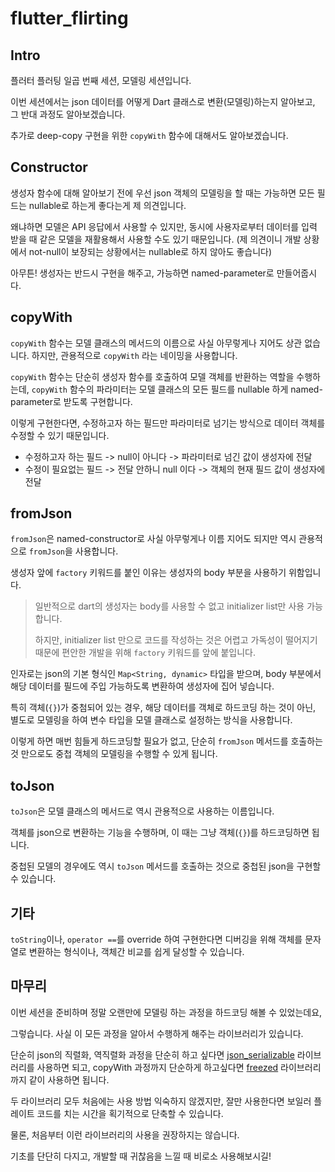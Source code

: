 # flutter_flirting

## Intro

플러터 플러팅 일곱 번째 세션, 모델링 세션입니다.

이번 세션에서는 json 데이터를 어떻게 Dart 클래스로 변환(모델링)하는지 알아보고, 그 반대 과정도 알아보겠습니다.

추가로 deep-copy 구현을 위한 `copyWith` 함수에 대해서도 알아보겠습니다.

## Constructor

생성자 함수에 대해 알아보기 전에 우선 json 객체의 모델링을 할 때는 가능하면 모든 필드는 nullable로 하는게 좋다는게 제 의견입니다.

왜냐하면 모델은 API 응답에서 사용할 수 있지만, 동시에 사용자로부터 데이터를 입력 받을 때 같은 모델을 재활용해서 사용할 수도 있기 때문입니다.
(제 의견이니 개발 상황에서 not-null이 보장되는 상황에서는 nullable로 하지 않아도 좋습니다)

아무튼! 생성자는 반드시 구현을 해주고, 가능하면 named-parameter로 만들어줍시다.

## copyWith

`copyWith` 함수는 모델 클래스의 메서드의 이름으로 사실 아무렇게나 지어도 상관 없습니다.
하지만, 관용적으로 `copyWith` 라는 네이밍을 사용합니다.

`copyWith` 함수는 단순히 생성자 함수를 호출하여 모델 객체를 반환하는 역할을 수행하는데, `copyWith` 함수의 파라미터는 모델 클래스의 모든 필드를 nullable 하게 named-parameter로 받도록 구현합니다.

이렇게 구현한다면, 수정하고자 하는 필드만 파라미터로 넘기는 방식으로 데이터 객체를 수정할 수 있기 때문입니다.

- 수정하고자 하는 필드 -> null이 아니다 -> 파라미터로 넘긴 값이 생성자에 전달
- 수정이 필요없는 필드 -> 전달 안하니 null 이다 -> 객체의 현재 필드 값이 생성자에 전달

## fromJson

`fromJson`은 named-constructor로 사실 아무렇게나 이름 지어도 되지만 역시 관용적으로 `fromJson`을 사용합니다.

생성자 앞에 `factory` 키워드를 붙인 이유는 생성자의 body 부분을 사용하기 위함입니다.

> 일반적으로 dart의 생성자는 body를 사용할 수 없고 initializer list만 사용 가능합니다.
>
> 하지만, initializer list 만으로 코드를 작성하는 것은 어렵고 가독성이 떨어지기 때문에 편안한 개발을 위해 `factory` 키워드를 앞에 붙입니다.

인자로는 json의 기본 형식인 `Map<String, dynamic>` 타입을 받으며, body 부분에서 해당 데이터를 필드에 주입 가능하도록 변환하여 생성자에 집어 넣습니다.

특히 객체(`{}`)가 중첨되어 있는 경우, 해당 데이터를 객체로 하드코딩 하는 것이 아닌, 별도로 모델링을 하여 변수 타입을 모델 클래스로 설정하는 방식을 사용합니다.

이렇게 하면 매번 힘들게 하드코딩할 필요가 없고, 단순히 `fromJson` 메서드를 호출하는 것 만으로도 중첩 객체의 모델링을 수행할 수 있게 됩니다.

## toJson

`toJson`은 모델 클래스의 메서드로 역시 관용적으로 사용하는 이름입니다.

객체를 json으로 변환하는 기능을 수행하며, 이 때는 그냥 객체(`{}`)를 하드코딩하면 됩니다.

중첩된 모델의 경우에도 역시 `toJson` 메서드를 호출하는 것으로 중첩된 json을 구현할 수 있습니다.

## 기타

`toString`이나, `operator ==`를 override 하여 구현한다면 디버깅을 위해 객체를 문자열로 변환하는 형식이나, 객체간 비교를 쉽게 달성할 수 있습니다.

## 마무리

이번 세션을 준비하며 정말 오랜만에 모델링 하는 과정을 하드코딩 해볼 수 있었는데요,

그렇습니다. 사실 이 모든 과정을 알아서 수행하게 해주는 라이브러리가 있습니다.

단순히 json의 직렬화, 역직렬화 과정을 단순히 하고 싶다면 [json_serializable](https://pub.dev/packages/json_serializable) 라이브러리를 사용하면 되고, copyWith 과정까지 단순하게 하고싶다면 [freezed](https://pub.dev/packages/freezed) 라이브러리까지 같이 사용하면 됩니다.

두 라이브러리 모두 처음에는 사용 방법 익숙하지 않겠지만, 잘만 사용한다면 보일러 플레이트 코드를 치는 시간을 획기적으로 단축할 수 있습니다.

물론, 처음부터 이런 라이브러리의 사용을 권장하지는 않습니다.

기초를 단단히 다지고, 개발할 때 귀찮음을 느낄 때 비로소 사용해보시길!
